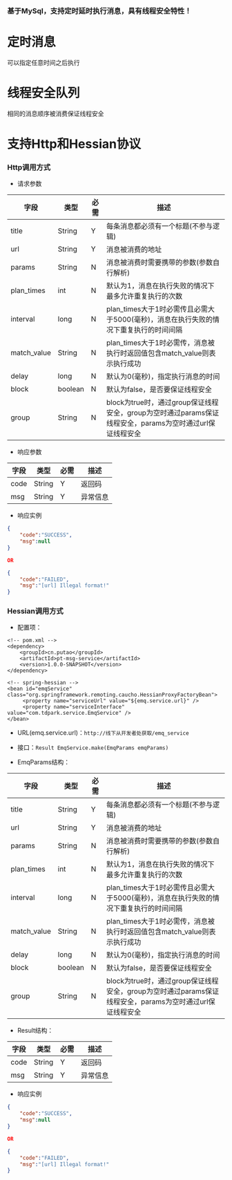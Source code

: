 ### 基于MySql，支持定时延时执行消息，具有线程安全特性！

# 定时消息
可以指定任意时间之后执行

# 线程安全队列
相同的消息顺序被消费保证线程安全

# 支持Http和Hessian协议

### Http调用方式
- 请求参数

|字段|类型|必需|描述|
| --- | --- | --- | --- |
|title|String|Y|每条消息都必须有一个标题(不参与逻辑)|
|url|String|Y|消息被消费的地址|
|params|String|N|消息被消费时需要携带的参数(参数自行解析)|
|plan_times|int|N|默认为1，消息在执行失败的情况下最多允许重复执行的次数|
|interval|long|N|plan_times大于1时必需传且必需大于5000(毫秒)，消息在执行失败的情况下重复执行的时间间隔|
|match_value|String|N|plan_times大于1时必需传，消息被执行时返回值包含match_value则表示执行成功|
|delay|long|N|默认为0(毫秒)，指定执行消息的时间|
|block|boolean|N|默认为false，是否要保证线程安全|
|group|String|N|block为true时，通过group保证线程安全，group为空时通过params保证线程安全，params为空时通过url保证线程安全|

- 响应参数

|字段|类型|必需|描述|
| --- | --- | --- | --- |
|code|String|Y|返回码|
|msg|String|Y|异常信息|

- 响应实例

```json
{
	"code":"SUCCESS",
	"msg":null
}

OR

{
	"code":"FAILED",
	"msg":"[url] Illegal format!"
}
```
### Hessian调用方式
- 配置项：

```
<!-- pom.xml -->
<dependency>
	<groupId>cn.putao</groupId>
	<artifactId>pt-msg-service</artifactId>
	<version>1.0.0-SNAPSHOT</version>
</dependency>

<!-- spring-hessian -->
<bean id="emqService" class="org.springframework.remoting.caucho.HessianProxyFactoryBean">
     <property name="serviceUrl" value="${emq.service.url}" />
     <property name="serviceInterface" value="com.tdpark.service.EmqService" />
</bean>
```
- URL(emq.service.url)：`http://线下从开发者处获取/emq_service`
- 接口：`Result EmqService.make(EmqParams emqParams)`

- EmqParams结构：

|字段|类型|必需|描述|
| --- | --- | --- | --- |
|title|String|Y|每条消息都必须有一个标题(不参与逻辑)|
|url|String|Y|消息被消费的地址|
|params|String|N|消息被消费时需要携带的参数(参数自行解析)|
|plan_times|int|N|默认为1，消息在执行失败的情况下最多允许重复执行的次数|
|interval|long|N|plan_times大于1时必需传且必需大于5000(毫秒)，消息在执行失败的情况下重复执行的时间间隔|
|match_value|String|N|plan_times大于1时必需传，消息被执行时返回值包含match_value则表示执行成功|
|delay|long|N|默认为0(毫秒)，指定执行消息的时间|
|block|boolean|N|默认为false，是否要保证线程安全|
|group|String|N|block为true时，通过group保证线程安全，group为空时通过params保证线程安全，params为空时通过url保证线程安全|

- Result结构：

|字段|类型|必需|描述|
| --- | --- | --- | --- |
|code|String|Y|返回码|
|msg|String|Y|异常信息|

- 响应实例

```json
{
	"code":"SUCCESS",
	"msg":null
}

OR

{
	"code":"FAILED",
	"msg":"[url] Illegal format!"
}
```
